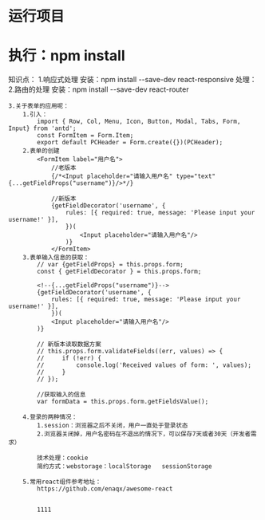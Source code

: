 
# 运行项目
# 执行：npm install


知识点：
    1.响应式处理
        安装：npm install --save-dev react-responsive
        处理：
            <MediaQuery query="(min-device-width:1224px)">
                <PCIndex />
            </MediaQuery>
    2.路由的处理
        安装：npm install --save-dev react-router



    3.关于表单的应用呢：
        1.引入：
            import { Row, Col, Menu, Icon, Button, Modal, Tabs, Form, Input} from 'antd';
            const FormItem = Form.Item;
            export default PCHeader = Form.create({})(PCHeader);
        2.表单的创建
            <FormItem label="用户名">
                //老版本
                {/*<Input placeholder="请输入用户名" type="text" {...getFieldProps("username")}/>*/}

                //新版本
                {getFieldDecorator('username', {
                    rules: [{ required: true, message: 'Please input your username!' }],
                    })(
                        <Input placeholder="请输入用户名"/>
                    )}
                </FormItem>
        3.表单输入信息的获取：
            // var {getFieldProps} = this.props.form;
            const { getFieldDecorator } = this.props.form;

            <!--{...getFieldProps("username")}-->
            {getFieldDecorator('username', {
                rules: [{ required: true, message: 'Please input your username!' }],
                })(
                <Input placeholder="请输入用户名"/>
            )}

            // 新版本读取数据方案
            // this.props.form.validateFields((err, values) => {
            //     if (!err) {
            //         console.log('Received values of form: ', values);
            //     }
            // });

            //获取输入的信息
            var formData = this.props.form.getFieldsValue();

        4.登录的两种情况：
            1.session：浏览器之后不关闭，用户一直处于登录状态
            2.浏览器关闭掉，用户名密码在不退出的情况下，可以保存7天或者30天（开发者需求）
            
            技术处理：cookie
            简约方式：webstorage：localStorage   sessionStorage
            
        5.常用react组件参考地址：
            https://github.com/enaqx/awesome-react


            1111
